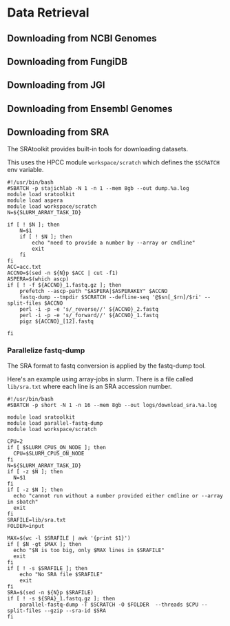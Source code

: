# Data Retrieval

## Downloading from NCBI Genomes

## Downloading from FungiDB

## Downloading from JGI

## Downloading from Ensembl Genomes

## Downloading from SRA

The SRAtoolkit provides built-in tools for downloading datasets.

This uses the HPCC module `workspace/scratch` which defines the `$SCRATCH` env variable. 

```
#!/usr/bin/bash
#SBATCH -p stajichlab -N 1 -n 1 --mem 8gb --out dump.%a.log
module load sratoolkit
module load aspera
module load workspace/scratch
N=${SLURM_ARRAY_TASK_ID}

if [ ! $N ]; then
    N=$1
    if [ ! $N ]; then
        echo "need to provide a number by --array or cmdline"
        exit
    fi
fi
ACC=acc.txt
ACCNO=$(sed -n ${N}p $ACC | cut -f1)
ASPERA=$(which ascp)
if [ ! -f ${ACCNO}_1.fastq.gz ]; then
	prefetch --ascp-path "$ASPERA|$ASPERAKEY" $ACCNO
	fastq-dump --tmpdir $SCRATCH --defline-seq '@$sn[_$rn]/$ri' --split-files $ACCNO
	perl -i -p -e 's/_reverse//' ${ACCNO}_2.fastq
	perl -i -p -e 's/_forward//' ${ACCNO}_1.fastq
	pigz ${ACCNO}_[12].fastq

fi

```

### Parallelize fastq-dump

The SRA format to fastq conversion is applied by the fastq-dump tool.

Here's an example using array-jobs in slurm. There is a file called `lib/sra.txt` where each line is an SRA accession number.

```
#!/usr/bin/bash
#SBATCH -p short -N 1 -n 16 --mem 8gb --out logs/download_sra.%a.log

module load sratoolkit
module load parallel-fastq-dump
module load workspace/scratch

CPU=2
if [ $SLURM_CPUS_ON_NODE ]; then
  CPU=$SLURM_CPUS_ON_NODE
fi
N=${SLURM_ARRAY_TASK_ID}
if [ -z $N ]; then
  N=$1
fi
if [ -z $N ]; then
  echo "cannot run without a number provided either cmdline or --array in sbatch"
  exit
fi
SRAFILE=lib/sra.txt
FOLDER=input

MAX=$(wc -l $SRAFILE | awk '{print $1}')
if [ $N -gt $MAX ]; then
  echo "$N is too big, only $MAX lines in $SRAFILE"
  exit
fi
if [ ! -s $SRAFILE ]; then
	echo "No SRA file $SRAFILE"
	exit
fi
SRA=$(sed -n ${N}p $SRAFILE)
if [ ! -s ${SRA}_1.fastq.gz ]; then
	parallel-fastq-dump -T $SCRATCH -O $FOLDER  --threads $CPU --split-files --gzip --sra-id $SRA
fi
```
